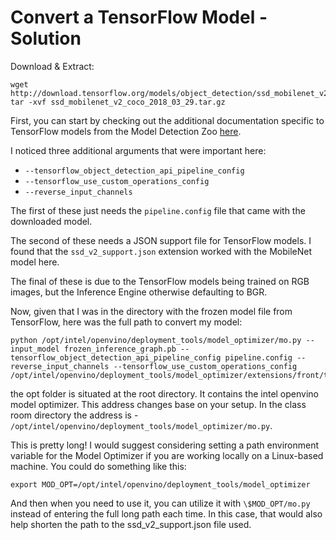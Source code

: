 # Convert a TensorFlow Model - Solution

Download & Extract:
```
wget http://download.tensorflow.org/models/object_detection/ssd_mobilenet_v2_coco_2018_03_29.tar.gz`
tar -xvf ssd_mobilenet_v2_coco_2018_03_29.tar.gz
```

First, you can start by checking out the additional documentation specific to TensorFlow
models from the Model Detection Zoo [here](https://docs.openvinotoolkit.org/latest/_docs_MO_DG_prepare_model_convert_model_tf_specific_Convert_Object_Detection_API_Models.html).

I noticed three additional arguments that were important here:

- `--tensorflow_object_detection_api_pipeline_config`
- `--tensorflow_use_custom_operations_config`
- `--reverse_input_channels`

The first of these just needs the `pipeline.config` file that came with the downloaded model.

The second of these needs a JSON support file for TensorFlow models. I found that the
`ssd_v2_support.json` extension worked with the MobileNet model here.

The final of these is due to the TensorFlow models being trained on RGB images, but the
Inference Engine otherwise defaulting to BGR.

Now, given that I was in the directory with the frozen model file from TensorFlow, here was the 
full path to convert my model:

```
python /opt/intel/openvino/deployment_tools/model_optimizer/mo.py --input_model frozen_inference_graph.pb --tensorflow_object_detection_api_pipeline_config pipeline.config --reverse_input_channels --tensorflow_use_custom_operations_config /opt/intel/openvino/deployment_tools/model_optimizer/extensions/front/tf/ssd_v2_support.json
```
the opt folder is situated at the root directory. It contains the intel openvino model optimizer. This address changes base on your setup. In the class room directory the address is - ` /opt/intel/openvino/deployment_tools/model_optimizer/mo.py`.


This is pretty long! I would suggest considering setting a path environment variable for the Model Optimizer if you are working locally on a Linux-based machine. You could do something like this:

```export MOD_OPT=/opt/intel/openvino/deployment_tools/model_optimizer```

And then when you need to use it, you can utilize it with `\$MOD_OPT/mo.py` instead of entering the full long path each time. In this case, that would also help shorten the path to the ssd_v2_support.json file used.